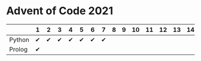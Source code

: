 # Advent of Code 2021

|        | 1 | 2 | 3 | 4 | 5 | 6 | 7 | 8 | 9 | 10 | 11 | 12 | 13 | 14 | 15 | 16 | 17 | 18 | 19 | 20 | 21 | 22 | 23 | 24 | 25 |
|--------|---|---|---|---|---|---|---|---|---|----|----|----|----|----|----|----|----|----|----|----|----|----|----|----|----|
| Python | ✔ | ✔ | ✔ | ✔ | ✔ | ✔ | ✔ |   |   |    |    |    |    |    |    |    |    |    |    |    |    |    |    |    |    |
| Prolog | ✔ |   |   |   |   |   |   |   |   |    |    |    |    |    |    |    |    |    |    |    |    |    |    |    |    |
